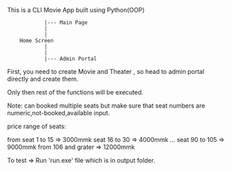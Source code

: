 This is a CLI Movie App built using Python(OOP)

                |--- Main Page
                |
                |
        Home Screen        
                |
                |
                |--- Admin Portal    


First, you need to create Movie and Theater , so head to admin portal directly and create them.

Only then rest of the functions will be executed.

Note: can booked multiple seats but make sure that seat numbers are numeric,not-booked,available input.

price range of seats:

from seat 1 to  15          => 3000mmk
     seat 16 to 30          => 4000mmk
     ...
     seat 90 to 105         => 9000mmk
     from 106 and grater    => 12000mmk

To test => Run 'run.exe' file which is in output folder.